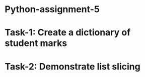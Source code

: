 # Python-assignment-5

# Task-1: Create a dictionary of student marks

# Task-2: Demonstrate list slicing